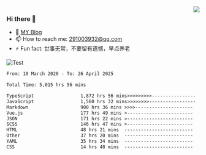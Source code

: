 <img align='right' src='https://github-readme-stats.vercel.app/api?username=niaogege&show_icons=true&theme=radical'/>

### Hi there 👋

- 🌱 [MY Blog](https://bythewayer.com/)
- 📫 How to reach me: 291003932@qq.com
- ⚡ Fun fact:  世事无常，不要留有遗憾，早点养老

![Test](https://github-readme-stats.vercel.app/api/top-langs/?username=niaogege&layout=compact)

<!--START_SECTION:waka-->

```txt
From: 10 March 2020 - To: 26 April 2025

Total Time: 5,015 hrs 56 mins

TypeScript                 1,872 hrs 56 mins>>>>>>>>>----------------   37.34 %
JavaScript                 1,560 hrs 32 mins>>>>>>>>-----------------   31.11 %
Markdown                   900 hrs 36 mins >>>>---------------------   17.95 %
Vue.js                     177 hrs 49 mins >------------------------   03.55 %
JSON                       171 hrs 22 mins >------------------------   03.42 %
SCSS                       146 hrs 47 mins >------------------------   02.93 %
HTML                       48 hrs 21 mins  -------------------------   00.96 %
Other                      37 hrs 20 mins  -------------------------   00.74 %
YAML                       35 hrs 34 mins  -------------------------   00.71 %
CSS                        14 hrs 48 mins  -------------------------   00.30 %
```

<!--END_SECTION:waka-->
